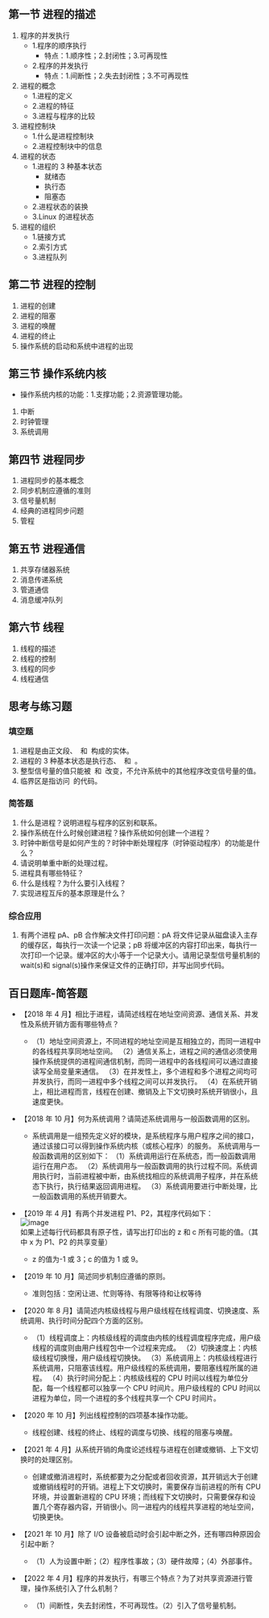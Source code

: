 ## 第一节 进程的描述

1. 程序的并发执行
   - 1.程序的顺序执行
     - 特点：1.顺序性；2.封闭性；3.可再现性
   - 2.程序的并发执行
     - 特点：1.间断性；2.失去封闭性；3.不可再现性
2. 进程的概念
   - 1.进程的定义
   - 2.进程的特征
   - 3.进程与程序的比较
3. 进程控制块
   - 1.什么是进程控制块
   - 2.进程控制块中的信息
4. 进程的状态
   - 1.进程的 3 种基本状态
     - 就绪态
     - 执行态
     - 阻塞态
   - 2.进程状态的装换
   - 3.Linux 的进程状态
5. 进程的组织
   - 1.链接方式
   - 2.索引方式
   - 3.进程队列

## 第二节 进程的控制

1. 进程的创建
2. 进程的阻塞
3. 进程的唤醒
4. 进程的终止
5. 操作系统的启动和系统中进程的出现

## 第三节 操作系统内核

- 操作系统内核的功能：1.支撑功能；2.资源管理功能。

1. 中断
2. 时钟管理
3. 系统调用

## 第四节 进程同步

1. 进程同步的基本概念
2. 同步机制应遵循的准则
3. 信号量机制
4. 经典的进程同步问题
5. 管程

## 第五节 进程通信

1. 共享存储器系统
2. 消息传递系统
3. 管道通信
4. 消息缓冲队列

## 第六节 线程

1. 线程的描述
2. 线程的控制
3. 线程的同步
4. 线程通信

## 思考与练习题

### 填空题

1. 进程是由正文段、` `和` `构成的实体。
2. 进程的 3 种基本状态是执行态、` `和` `。
3. 整型信号量的值只能被` `和` `改变，不允许系统中的其他程序改变信号量的值。
4. 临界区是指访问` `的代码。

### 简答题

1. 什么是进程？说明进程与程序的区别和联系。
2. 操作系统在什么时候创建进程？操作系统如何创建一个进程？
3. 时钟中断信号是如何产生的？时钟中断处理程序（时钟驱动程序）的功能是什么？
4. 请说明单重中断的处理过程。
5. 进程具有哪些特征？
6. 什么是线程？为什么要引入线程？
7. 实现进程互斥的基本原理是什么？

### 综合应用

1. 有两个进程 pA、pB 合作解决文件打印问题：pA 将文件记录从磁盘读入主存的缓存区，每执行一次读一个记录；pB 将缓冲区的内容打印出来，每执行一次打印一个记录。缓冲区的大小等于一个记录大小。请用记录型信号量机制的 wait(s)和 signal(s)操作来保证文件的正确打印，并写出同步代码。

## 百日题库-简答题

- 【2018 年 4 月】相比于进程，请简述线程在地址空间资源、通信关系、并发性及系统开销方面有哪些特点？

  - （1）地址空间资源上，不同进程的地址空间是互相独立的，而同一进程中的各线程共享同地址空间。
    （2）通信关系上，进程之间的通信必须使用操作系统提供的进程间通信机制，而同一进程中的各线程间可以通过直接读写全局变量来通信。
    （3）在并发性上，多个进程和多个进程之间均可并发执行，而同一进程中多个线程之间可以并发执行。
    （4）在系统开销上，相比进程而言，线程在创建、撤销及上下文切换时系统开销很小，且速度更快。

- 【2018 年 10 月】何为系统调用？请简述系统调用与一般函数调用的区别。

  - 系统调用是一组预先定义好的模块，是系统程序与用户程序之间的接口，通过该接口可以得到操作系统内核（或核心程序）的服务。
    系统调用与一般函数调用的区别如下：
    （1）系统调用运行在系统态，而一般函数调用运行在用户态。
    （2）系统调用与一般函数调用的执行过程不同。系统调用执行时，当前进程被中断，由系统找相应的系统调用子程序，并在系统态下执行，执行结果返回调用进程。
    （3）系统调用要进行中断处理，比一般函数调用的系统开销要大。

- 【2019 年 4 月】有两个并发进程 P1、P2，其程序代码如下：  
  ![image](https://sdjrzk-1251357229.cos.ap-guangzhou.myqcloud.com/exam/paper/607/images/4781.png)  
  如果上述每行代码都具有原子性，请写出打印出的 z 和 c 所有可能的值。（其中 x 为 P1、P2 的共享变量）

  - z 的值为-1 或 3；c 的值为 1 或 9。

- 【2019 年 10 月】简述同步机制应遵循的原则。

  - 准则包括：空闲让进、忙则等待、有限等待和让权等待

- 【2020 年 8 月】请简述内核级线程与用户级线程在线程调度、切换速度、系统调用、执行时间分配四个方面的区别。

  - （1）线程调度上：内核级线程的调度由内核的线程调度程序完成，用户级线程的调度则由用户线程包中一个过程来完成。
    （2）切换速度上：内核级线程切换慢，用户级线程切换快。
    （3）系统调用上：内核级线程进行系统调用，只阻塞该线程。用户级线程的系统调用，要阻塞线程所属的进程。
    （4）执行时间分配上：内核级线程的 CPU 时间以线程为单位分配，每一个线程都可以独享一个 CPU 时间片。用户级线程的 CPU 时间以进程为单位，同一个进程的多个线程共享一个 CPU 时间片。

- 【2020 年 10 月】列出线程控制的四项基本操作功能。

  - 线程创建、线程的终止、线程的调度与切换、线程的阻塞与唤醒。

- 【2021 年 4 月】从系统开销的角度论述线程与进程在创建或撤销、上下文切换时的处理区别。

  - 创建或撤消进程时，系统都要为之分配或者回收资源，其开销远大于创建或撤销线程时的开销。进程上下文切换时，需要保存当前进程的所有 CPU 环境，并设置新进程的 CPU 环境；而线程下文切换时，只需要保存和设置几个寄存器内容，开销很小。同一进程内的线程共享进程的地址空间，切换更快。

- 【2021 年 10 月】除了 I/O 设备被启动时会引起中断之外，还有哪四种原因会引起中断？

  - （1）人为设置中断；（2）程序性事故；（3）硬件故障；（4）外部事件。

- 【2022 年 4 月】程序的并发执行，有哪三个特点？为了对共享资源进行管理，操作系统引入了什么机制？
  - （1）间断性，失去封闭性，不可再现性。（2）引入了信号量机制。
